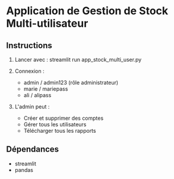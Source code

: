 
# Application de Gestion de Stock Multi-utilisateur

## Instructions

1. Lancer avec :
   streamlit run app_stock_multi_user.py

2. Connexion :
   - admin / admin123 (rôle administrateur)
   - marie / mariepass
   - ali / alipass

3. L'admin peut :
   - Créer et supprimer des comptes
   - Gérer tous les utilisateurs
   - Télécharger tous les rapports

## Dépendances
- streamlit
- pandas
